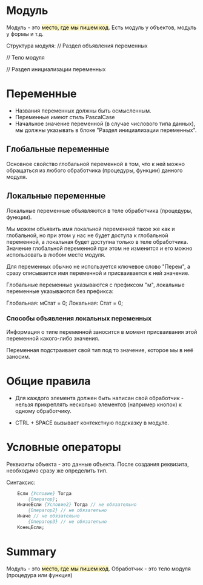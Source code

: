 # Модуль
Модуль - это <mark style="background: #FFF3A3A6;">место, где мы пишем код</mark>.
Есть модуль у объектов, модуль у формы и т.д.

Структура модуля:
// Раздел объявления переменных

// Тело модуля

// Раздел инициализации переменных

# Переменные
- Названия переменных должны быть осмысленным.
- Переменные имеют стиль PascalCase
- Начальное значение переменной (в случае числового типа данных), мы должны указывать в блоке "Раздел инициализации переменных".

## Глобальные переменные
Основное свойство глобальной переменной в том, что к ней можно обращаться из любого обработчика (процедуры, функции) данного модуля.

## Локальные переменные
Локальные переменные объявляются в теле обработчика (процедуры, функции). 

Мы можем объявить имя локальной переменной такое же как и глобальной, но при этом у нас не будет доступа к глобальной переменной, а локальная будет доступна только в теле обработчика. Значение глобальной переменной при этом не изменится и его можно использовать в любом месте модуля.

Для переменных обычно не используется ключевое слово "Перем", а сразу описывается имя переменной и присваивается к ней значение.

Глобальные переменные указываются с префиксом "м", локальные переменные указываются без префикса:

Глобальная: мСтат = 0;
Локальная: Стат = 0;
### Способы объявления локальных переменных
Информация о типе переменной заносится в момент присваивания этой переменной какого-либо значения.

Переменная подстраивает свой тип под то значение, которое мы в неё заносим.
# Общие правила
- Для каждого элемента должен быть написан свой обработчик - нельзя прикреплять несколько элементов (например кнопок) к одному обработчику.

- CTRL + SPACE вызывает контекстную подсказку в модуле.
# Условные операторы
Реквизиты объекта - это данные объекта.
После создания реквизита, необходимо сразу же определить тип.

Синтаксис:
~~~pascal
	Если {Условие} Тогда
		{Оператор};
	ИначеЕсли {Условие2} Тогда // не обязательно
		{Оператор2} // не обязательно
	Иначе // не обязательно
		{Оператор3} // не обязательно
	КонецЕсли;
~~~

# Summary
Модуль - это <mark style="background: #FFF3A3A6;">место, где мы пишем код</mark>.
Обработчик - это тело модуля (процедура или функция)